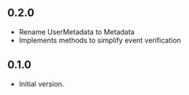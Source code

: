 ## 0.2.0

- Rename UserMetadata to Metadata
- Implements methods to simplify event verification


## 0.1.0

- Initial version.
